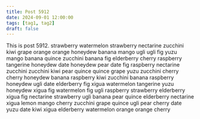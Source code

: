 ```yaml
---
title: Post 5912
date: 2024-09-01 12:00:00
tags: [tag1, tag2]
draft: false
---
```

This is post 5912.
strawberry
watermelon
strawberry
nectarine
zucchini
kiwi
grape
orange
orange
honeydew
banana
mango
ugli
ugli
fig
yuzu
mango
banana
quince
zucchini
banana
fig
elderberry
cherry
raspberry
tangerine
honeydew
date
honeydew
pear
date
fig
raspberry
nectarine
zucchini
zucchini
kiwi
pear
quince
quince
grape
yuzu
zucchini
cherry
cherry
honeydew
banana
raspberry
kiwi
zucchini
banana
raspberry
honeydew
ugli
date
elderberry
fig
xigua
watermelon
tangerine
yuzu
honeydew
xigua
fig
watermelon
fig
ugli
raspberry
strawberry
elderberry
xigua
fig
nectarine
strawberry
ugli
banana
pear
quince
elderberry
nectarine
xigua
lemon
mango
cherry
zucchini
grape
quince
ugli
pear
cherry
date
yuzu
date
kiwi
xigua
elderberry
watermelon
orange
orange
cherry

